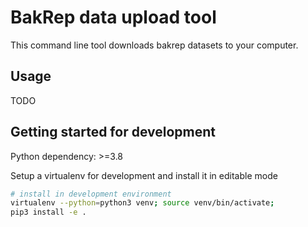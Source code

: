 # BakRep data upload tool

This command line tool downloads bakrep datasets to your computer.

## Usage

TODO

## Getting started for development

Python dependency: >=3.8

Setup a virtualenv for development and install it in editable mode

```sh
# install in development environment
virtualenv --python=python3 venv; source venv/bin/activate;
pip3 install -e .
```

